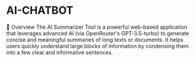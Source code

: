 # AI-CHATBOT
📌 Overview The AI Summarizer Tool is a powerful web-based application that leverages advanced AI (via OpenRouter's GPT-3.5-turbo) to generate concise and meaningful summaries of long texts or documents. It helps users quickly understand large blocks of information by condensing them into a few clear and informative sentences.
